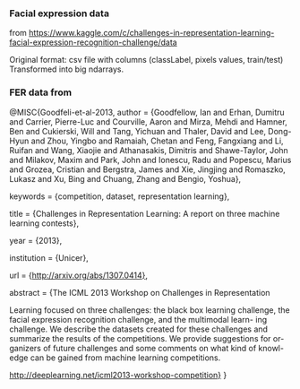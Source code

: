 ### Facial expression data 
from https://www.kaggle.com/c/challenges-in-representation-learning-facial-expression-recognition-challenge/data

Original format: csv file with columns (classLabel, pixels values, train/test)
Transformed into big ndarrays.


### FER data from 
@MISC{Goodfeli-et-al-2013,
       author = {Goodfellow, Ian and Erhan, Dumitru and Carrier, Pierre-Luc and Courville, Aaron and Mirza, Mehdi and Hamner, Ben and Cukierski, Will and Tang, Yichuan and Thaler, David and Lee, Dong-Hyun and Zhou, Yingbo and Ramaiah, Chetan and Feng, Fangxiang and Li, Ruifan and Wang, Xiaojie and Athanasakis, Dimitris and Shawe-Taylor, John and Milakov, Maxim and Park, John and Ionescu, Radu and Popescu, Marius and Grozea, Cristian and Bergstra, James and Xie, Jingjing and Romaszko, Lukasz and Xu, Bing and Chuang, Zhang and Bengio, Yoshua}, 


keywords = {competition, dataset, representation learning},  

title = {Challenges in Representation Learning: A report on three machine learning contests},  

year = {2013},  

institution = {Unicer},  

url = {http://arxiv.org/abs/1307.0414},  

abstract = {The ICML 2013 Workshop on Challenges in Representation  
     
Learning focused on three challenges: the black box learning challenge,
the facial expression recognition challenge, and the multimodal learn-
ing challenge. We describe the datasets created for these challenges and
summarize the results of the competitions. We provide suggestions for or-
ganizers of future challenges and some comments on what kind of knowl-
edge can be gained from machine learning competitions.

http://deeplearning.net/icml2013-workshop-competition}
}
